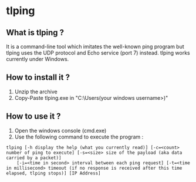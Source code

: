 # tlping

## What is tlping ?

It is a command-line tool which imitates the well-known ping program but tlping uses the UDP protocol and Echo service (port 7) instead. tlping works currently under Windows.

## How to install it ?

1. Unzip the archive
2. Copy-Paste tlping.exe in "C:\Users\(your windows username>)"

## How to use it ?

1. Open the windows console (cmd.exe)
2. Use the following command to execute the program :

```shell
tlping [-h display the help (what you currently read)] [-c=<count> number of ping to execute] [-s=<size> size of the payload (aka data carried by a packet)]
	[-i=<time in second> interval between each ping request] [-t=<time in millisecond> timeout (if no response is received after this time elapsed, tlping stops)] [IP Address]
```